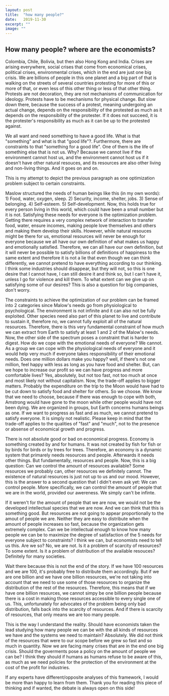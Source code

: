 ```yaml
---
layout: post
title:  "how many people?"
date:   2019-11-30
excerpt: ""
image: ""
---
```


## How many people? where are the economists?


Colombia, Chile, Bolivia, but then also Hong Kong and India. Crises are arising everywhere, social crises that come from economical crises, political crises, environmental crises, which in the end are just one big crisis. We are billions of people in this one planet and a big part of that is walking on the streets of several countries protesting for more of this or more of that, or even less of this other thing or less of that other thing. Protests are not decoration, they are not mechanisms of communication for ideology. Protests have to be mechanisms for physical change. But slow down there, because the success of a protest, meaning undergoing an actual change, depends on the responsibility of the protested as much as it depends on the responsibility of the protester. If it does not succeed, it is the protester's responsibility as much as it can be up to the protested against.  

We all want and need something to have a good life. What is that "something" and what is that "good life"?. Furthermore, there are constraints to that "something for a good life". One of them is the life of something else that is not us. Why? Because we cannot live if the environment cannot host us, and the environment cannot host us if it doesn't have other natural resouces, and its resources are also other living and non-living things. And it goes on and on. 

This is my attempt to depict the previous paragraph as one optimization problem subject to certain constraints.

Maslow structured the needs of human beings like this (in my own words): 1) Food, water, oxygen, sleep. 2) Security, income, shelter, jobs. 3) Sense of belonging. 4) Self-esteem. 5) Self-development. Now, this holds true for every person living in this world, which could have been a small number but it is not. Satisfying these needs for everyone is the optimization problem. Getting there requires a very complex network of interaction to transfer food, water, ensure incomes, making people love themselves and others and making them develop their skills. However, while natural resouces might be there for us, emotional resources will never be enough for everyone because we all have our own definition of what makes us happy and emotionally satisfied. Therefore, we can all have our own definition, but it will never be possible to satisfy billions of definitions of happiness to the same extent and therefore it is not a lie that even though we can think differently, we cannot pretend to have everything according to our thinking. I think some industries should disappear, but they will not, so this is one desire that I cannot have, I can still desire it and think so, but I can't have it, unless I go for violence and kill them. To what extent can we give up on satisfying some of our desires? This is also a question for big companies, don't worry. 

The constraints to achieve the optimization of our problem can be framed into 2 categories since Malow's needs go from physiological to psychological. The environment is not infinite and it can also not be fully exploited. Other species need also part of this planet to live and contribute to sustain it, therefore no, we cannot fully exploit all of the natural resources. Therefore, there is this very fundamental constraint of how much we can extract from Earth to satisfy at least 1 and 2 of the Malow's needs. Now, the other side of the spectrum poses a constraint that is harder to digest. How do we cope with the emotional needs of everyone? We cannot. As a group we can cope with the physiological needs of everyone and it would help very much if everyone takes responsibility of their emotional needs. Does one million dollars make you happy? well, if there's not one million, feel happy with less as long as you have food and shelter. But, can we hope to increase our profit so we can have progress and more comfortable lives? Yes, absolutely, but not too fast, not too much at once and most likely not without capitalism. Now, the trade-off applies to bigger matters. Probably the expenditure on the trip to the Moon would have had to be cut down to satisfy food and shelter for others. So we choose. We know that we need to choose, because if there was enough to cope with both, Amstrong would have gone to the moon while other people would have not been dying. We are organized in groups, but Earth concerns humans beings as one. If we want to progress as fast and as much, we cannot pretend to satisfy everyone. It is simply not realistic. Please keep in mind that the trade-off applies to the qualities of "fast" and "much", not to the presence or absense of economical growth and progress. 

There is not absolute good or bad on economical progress. Economy is something created by and for humans. It was not created by fish for fish or by birds for birds or by trees for trees. Therefore, an economy is a dynamic system that primarely needs resources and people. Afterwards it needs other things. But fundamentally, resources and people. Now, this is a big question: Can we control the amount of resources available? Some resources we probably can, other resources we definitely cannot. The existence of natural resources is just not up to us and our mood. However, this is the answer to a second question that I didn't even ask yet: We can control people. More specifically, we can control the amount of people that we are in the world, provided our awereness. We simply can't be infinte.

If it weren't for the amount of people that we are now, we would not be the developed intellectual species that we are now. And we can think that this is something good. But resources are not going to appear proportionally to the amout of people we are. Neither they are easy to distribute when the amount of people increases so fast, because the organization gets extremely complex. Can we be intellectual enough to know how many people we can be to maximize the degree of satisfaction of the 5 needs for everyone subject to constraints? I think we can, but economists need to tell us this. Are we so? No, we are not. Is it a problem of scarcity of resources? To some extent. Is it a problem of distribution of the available resouces? Definitely for many societies. 

Wait there because this is not the end of the story. If we have 100 resources and we are 100, it's probably free to distribute them accordingly. But if we are one billion and we have one billion resources, we're not taking into account that we need to use some of those resources to organize the distribution of the rest of the resources. Therefore, this means that if we have one billion resources, we cannot simpy be one billion people because there is a cost in making those resources accessible to every single one of us. This, unfortunately for advocates of the problem being only bad distribution, falls back into the scarcity of resources. And if there is scarcity of resources, that only means we are too many people.

This is the way I understand the reality. Should have economists taken the lead studying how many people we can be with the all kinds of resources we have and the systems we need to maintain? Absolutely. We did not think of the resources that were to our scope before we grew so fast and so much in quantity. Now we are facing many crises that are in the end one big crisis. Should the goverments pose a policy on the amount of people we can be? I think they should if humans as humans refuse to be aware of this, as much as we need policies for the protection of the environment at the cost of the profit for industries. 

If any experts have different/opposite analyses of this framework, I would be more than happy to learn from them. Thank you for reading this piece of thinking and if wanted, the debate is always open on this side!
















